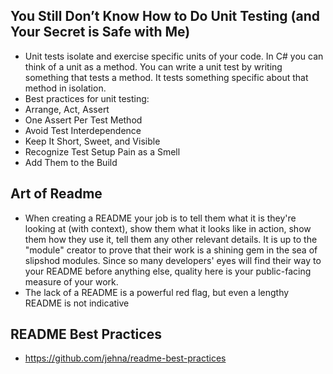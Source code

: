 ## You Still Don’t Know How to Do Unit Testing (and Your Secret is Safe with Me)

- Unit tests isolate and exercise specific units of your code. In C# you can think of a unit as a method. You can write a unit test by writing something that tests a method. It tests something specific about that method in isolation. 
- Best practices for unit testing:
- Arrange, Act, Assert
- One Assert Per Test Method
- Avoid Test Interdependence 
- Keep It Short, Sweet, and Visible
- Recognize Test Setup Pain as a Smell
- Add Them to the Build

## Art of Readme
- When creating a README your job is to tell them what it is they're looking at (with context), show them what it looks like in action, show them how they use it, tell them any other relevant details. It is up to the "module" creator to prove that their work is a shining gem in the sea of slipshod modules. Since so many developers' eyes will find their way to your README before anything else, quality here is your public-facing measure of your work.
- The lack of a README is a powerful red flag, but even a lengthy README is not indicative 

## README Best Practices
- https://github.com/jehna/readme-best-practices 